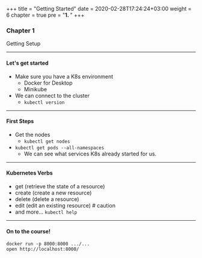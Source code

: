 +++
title = "Getting Started"
date = 2020-02-28T17:24:24+03:00
weight = 6
chapter = true
pre = "<b>1. </b>"
+++

### Chapter 1
Getting Setup

----

#### Let's get started

- Make sure you have a K8s environment
  - Docker for Desktop
  - Minikube
- We can connect to the cluster
  - `kubectl version`
  
  
----

#### First Steps

- Get the nodes
  - `kubectl get nodes`
- `kubectl get pods --all-namespaces`
  - We can see what services K8s already started for us.
  
----

#### Kubernetes Verbs

- get (retrieve the state of a resource)
- create (create a new resource)
- delete (delete a resource)
- edit (edit an existing resource) # caution
- and more... `kubectl help`

----

#### On to the course!

```
docker run -p 8000:8000 .../...
open http://localhost:8000/
```
